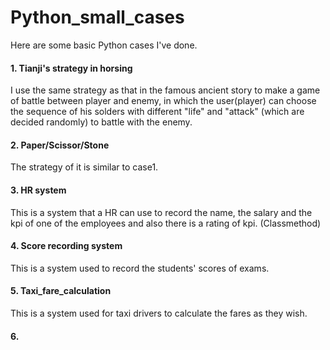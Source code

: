 # Python_small_cases
Here are some basic Python cases I've done.

#### 1. Tianji's strategy in horsing

I use the same strategy as that in the famous ancient story to make a game of battle between player and enemy, in which the user(player) can choose the sequence of his solders with different "life" and "attack" (which are decided randomly) to battle with the enemy.

#### 2. Paper/Scissor/Stone

The strategy of it is similar to case1.

#### 3. HR system

This is a system that a HR can use to record the name, the salary and the kpi of one of the employees and also there is a rating of kpi. (Classmethod)

#### 4. Score recording system

This is a system used to record the students' scores of exams.

#### 5. Taxi_fare_calculation

This is a system used for taxi drivers to calculate the fares as they wish.

#### 6. 
